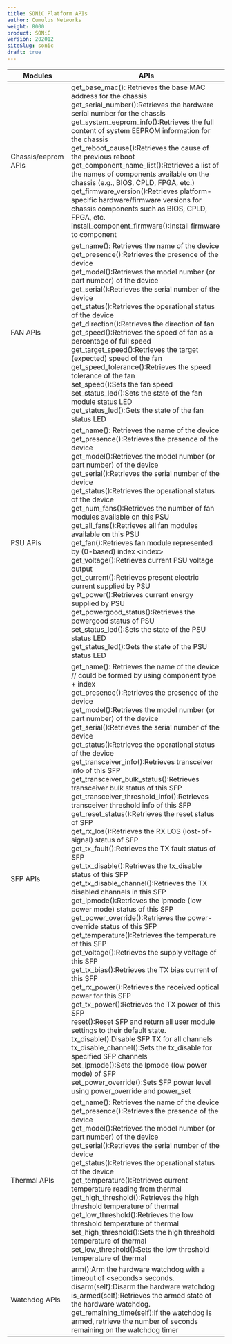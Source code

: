 ```yaml
---
title: SONiC Platform APIs
author: Cumulus Networks
weight: 8000
product: SONiC
version: 202012
siteSlug: sonic
draft: true
---
```


| Modules | APIs |
| ------- | ---- |
| Chassis/eeprom APIs | get_base_mac(): Retrieves the base MAC address for the chassis<br />get_serial_number():Retrieves the hardware serial number for the chassis<br />get_system_eeprom_info():Retrieves the full content of system EEPROM information for the chassis<br />get_reboot_cause():Retrieves the cause of the previous reboot<br />get_component_name_list():Retrieves a list of the names of components available on the chassis (e.g., BIOS, CPLD, FPGA, etc.)<br />get_firmware_version():Retrieves platform-specific hardware/firmware versions for chassis components such as BIOS, CPLD, FPGA, etc.<br />install_component_firmware():Install firmware to component |
| FAN APIs | get_name(): Retrieves the name of the device<br />get_presence():Retrieves the presence of the device<br />get_model():Retrieves the model number (or part number) of the device<br />get_serial():Retrieves the serial number of the device<br />get_status():Retrieves the operational status of the device<br />get_direction():Retrieves the direction of fan<br />get_speed():Retrieves the speed of fan as a percentage of full speed<br />get_target_speed():Retrieves the target (expected) speed of the fan<br />get_speed_tolerance():Retrieves the speed tolerance of the fan<br />set_speed():Sets the fan speed<br />set_status_led():Sets the state of the fan module status LED<br />get_status_led():Gets the state of the fan status LED |
| PSU APIs | get_name(): Retrieves the name of the device<br />get_presence():Retrieves the presence of the device<br />get_model():Retrieves the model number (or part number) of the device<br />get_serial():Retrieves the serial number of the device<br />get_status():Retrieves the operational status of the device<br />get_num_fans():Retrieves the number of fan modules available on this PSU<br />get_all_fans():Retrieves all fan modules available on this PSU<br />get_fan():Retrieves fan module represented by (0-based) index &lt;index><br />get_voltage():Retrieves current PSU voltage output<br />get_current():Retrieves present electric current supplied by PSU<br />get_power():Retrieves current energy supplied by PSU<br />get_powergood_status():Retrieves the powergood status of PSU<br />set_status_led():Sets the state of the PSU status LED<br />get_status_led():Gets the state of the PSU status LED |
| SFP APIs | get_name(): Retrieves the name of the device // could be formed by using component type + index<br />get_presence():Retrieves the presence of the device<br />get_model():Retrieves the model number (or part number) of the device<br />get_serial():Retrieves the serial number of the device<br />get_status():Retrieves the operational status of the device<br />get_transceiver_info():Retrieves transceiver info of this SFP<br />get_transceiver_bulk_status():Retrieves transceiver bulk status of this SFP<br />get_transceiver_threshold_info():Retrieves transceiver threshold info of this SFP<br />get_reset_status():Retrieves the reset status of SFP<br />get_rx_los():Retrieves the RX LOS (lost-of-signal) status of SFP<br />get_tx_fault():Retrieves the TX fault status of SFP<br />get_tx_disable():Retrieves the tx_disable status of this SFP<br />get_tx_disable_channel():Retrieves the TX disabled channels in this SFP<br />get_lpmode():Retrieves the lpmode (low power mode) status of this SFP<br />get_power_override():Retrieves the power-override status of this SFP<br />get_temperature():Retrieves the temperature of this SFP<br />get_voltage():Retrieves the supply voltage of this SFP<br />get_tx_bias():Retrieves the TX bias current of this SFP<br />get_rx_power():Retrieves the received optical power for this SFP<br />get_tx_power():Retrieves the TX power of this SFP<br />reset():Reset SFP and return all user module settings to their default state.<br />tx_disable():Disable SFP TX for all channels<br />tx_disable_channel():Sets the tx_disable for specified SFP channels<br />set_lpmode():Sets the lpmode (low power mode) of SFP<br />set_power_override():Sets SFP power level using power_override and power_set |
| Thermal APIs | get_name(): Retrieves the name of the device<br />get_presence():Retrieves the presence of the device<br />get_model():Retrieves the model number (or part number) of the device<br />get_serial():Retrieves the serial number of the device<br />get_status():Retrieves the operational status of the device<br />get_temperature():Retrieves current temperature reading from thermal<br />get_high_threshold():Retrieves the high threshold temperature of thermal<br />get_low_threshold():Retrieves the low threshold temperature of thermal<br />set_high_threshold():Sets the high threshold temperature of thermal<br />set_low_threshold():Sets the low threshold temperature of thermal |
| Watchdog APIs | arm():Arm the hardware watchdog with a timeout of &lt;seconds> seconds.<br />disarm(self):Disarm the hardware watchdog<br />is_armed(self):Retrieves the armed state of the hardware watchdog.<br />get_remaining_time(self):If the watchdog is armed, retrieve the number of seconds remaining on the watchdog timer |
